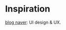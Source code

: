 # Inspiration


[blog naver](http://blog.naver.com/PostList.nhn?from=postList&blogId=appifystudio&categoryNo=7&currentPage=1): UI design &amp; UX.